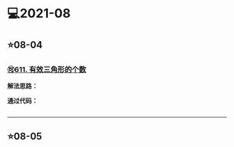 # 💻2021-08

## ⭐08-04

### [🉑611. 有效三角形的个数](https://leetcode-cn.com/problems/valid-triangle-number/)
**解法思路：**



**通过代码：**
```java

```
***
## ⭐08-05
